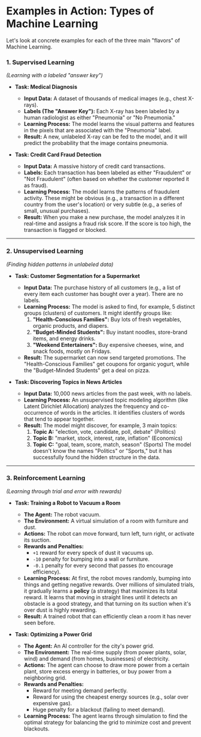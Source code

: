 # Examples in Action: Types of Machine Learning

Let's look at concrete examples for each of the three main "flavors" of Machine Learning.

### 1. Supervised Learning
*(Learning with a labeled "answer key")*

*   **Task: Medical Diagnosis**
    *   **Input Data:** A dataset of thousands of medical images (e.g., chest X-rays).
    *   **Labels (The "Answer Key"):** Each X-ray has been labeled by a human radiologist as either "Pneumonia" or "No Pneumonia."
    *   **Learning Process:** The model learns the visual patterns and features in the pixels that are associated with the "Pneumonia" label.
    *   **Result:** A new, unlabeled X-ray can be fed to the model, and it will predict the probability that the image contains pneumonia.

*   **Task: Credit Card Fraud Detection**
    *   **Input Data:** A massive history of credit card transactions.
    *   **Labels:** Each transaction has been labeled as either "Fraudulent" or "Not Fraudulent" (often based on whether the customer reported it as fraud).
    *   **Learning Process:** The model learns the patterns of fraudulent activity. These might be obvious (e.g., a transaction in a different country from the user's location) or very subtle (e.g., a series of small, unusual purchases).
    *   **Result:** When you make a new purchase, the model analyzes it in real-time and assigns a fraud risk score. If the score is too high, the transaction is flagged or blocked.

---

### 2. Unsupervised Learning
*(Finding hidden patterns in unlabeled data)*

*   **Task: Customer Segmentation for a Supermarket**
    *   **Input Data:** The purchase history of all customers (e.g., a list of every item each customer has bought over a year). There are no labels.
    *   **Learning Process:** The model is asked to find, for example, 5 distinct groups (clusters) of customers. It might identify groups like:
        1.  **"Health-Conscious Families":** Buy lots of fresh vegetables, organic products, and diapers.
        2.  **"Budget-Minded Students":** Buy instant noodles, store-brand items, and energy drinks.
        3.  **"Weekend Entertainers":** Buy expensive cheeses, wine, and snack foods, mostly on Fridays.
    *   **Result:** The supermarket can now send targeted promotions. The "Health-Conscious Families" get coupons for organic yogurt, while the "Budget-Minded Students" get a deal on pizza.

*   **Task: Discovering Topics in News Articles**
    *   **Input Data:** 10,000 news articles from the past week, with no labels.
    *   **Learning Process:** An unsupervised topic modeling algorithm (like Latent Dirichlet Allocation) analyzes the frequency and co-occurrence of words in the articles. It identifies clusters of words that tend to appear together.
    *   **Result:** The model might discover, for example, 3 main topics:
        1.  **Topic A:** "election, vote, candidate, poll, debate" (Politics)
        2.  **Topic B:** "market, stock, interest, rate, inflation" (Economics)
        3.  **Topic C:** "goal, team, score, match, season" (Sports)
    The model doesn't know the names "Politics" or "Sports," but it has successfully found the hidden structure in the data.

---

### 3. Reinforcement Learning
*(Learning through trial and error with rewards)*

*   **Task: Training a Robot to Vacuum a Room**
    *   **The Agent:** The robot vacuum.
    *   **The Environment:** A virtual simulation of a room with furniture and dust.
    *   **Actions:** The robot can move forward, turn left, turn right, or activate its suction.
    *   **Rewards and Penalties:**
        *   `+1` reward for every speck of dust it vacuums up.
        *   `-10` penalty for bumping into a wall or furniture.
        *   `-0.1` penalty for every second that passes (to encourage efficiency).
    *   **Learning Process:** At first, the robot moves randomly, bumping into things and getting negative rewards. Over millions of simulated trials, it gradually learns a **policy** (a strategy) that maximizes its total reward. It learns that moving in straight lines until it detects an obstacle is a good strategy, and that turning on its suction when it's over dust is highly rewarding.
    *   **Result:** A trained robot that can efficiently clean a room it has never seen before.

*   **Task: Optimizing a Power Grid**
    *   **The Agent:** An AI controller for the city's power grid.
    *   **The Environment:** The real-time supply (from power plants, solar, wind) and demand (from homes, businesses) of electricity.
    *   **Actions:** The agent can choose to draw more power from a certain plant, store excess energy in batteries, or buy power from a neighboring grid.
    *   **Rewards and Penalties:**
        *   Reward for meeting demand perfectly.
        *   Reward for using the cheapest energy sources (e.g., solar over expensive gas).
        *   Huge penalty for a blackout (failing to meet demand).
    *   **Learning Process:** The agent learns through simulation to find the optimal strategy for balancing the grid to minimize cost and prevent blackouts.
